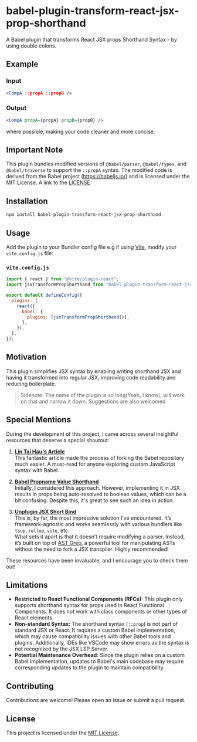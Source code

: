 # babel-plugin-transform-react-jsx-prop-shorthand

A Babel plugin that transforms React JSX props Shorthand Syntax - by using double colons.

## Example

### Input

```jsx
<CompA ::propA ::propB />
```

### Output

```jsx
<CompA propA={propA} propB={propB} />
```

where possible, making your code cleaner and more concise.

## Important Note

This plugin bundles modified versions of `@babel/parser`, `@babel/types`, and `@babel/traverse` to support the `::propA` syntax. The modified code is derived from the Babel project (https://babeljs.io/) and is licensed under the MIT License. A link to the [LICENSE](https://github.com/babel/babel/blob/main/LICENSE)


## Installation

```bash
npm install babel-plugin-transform-react-jsx-prop-shorthand
```

## Usage

Add the plugin to your Bundler config file e.g if using [Vite](https://vite.dev/guide/), modify your `vite.config.js` file:

### `vite.config.js`

```js
import { react } from "@vite/plugin-react";
import jsxTransformPropShorthand from "babel-plugin-transform-react-jsx-prop-shorthand";

export default defineConfig({
  plugins: [
    react({
      babel: {
        plugins: [jsxTransformPropShorthand()],
      },
    }),
  ],
});
```

## Motivation

This plugin simplifies JSX syntax by enabling writing shorthand JSX and having it transformed into regular JSX, improving code readability and reducing boilerplate.

> Sidenote: The name of the plugin is so long(Yeah, I know), will work on that and narrow it down. Suggestions are also welcomed

## Special Mentions

During the development of this project, I came across several insightful resources that deserve a special shoutout:

1. **[Lin Tai Hau's Article](https://lihautan.com/creating-custom-javascript-syntax-with-babel)**  
  This fantastic article made the process of forking the Babel repository much easier. A must-read for anyone exploring custom JavaScript syntax with Babel.

2. **[Babel Propname Value Shorthand](https://github.com/inversepolarity/babel-prop-name-value-shorthand)**  
  Initially, I considered this approach. However, implementing it in JSX results in props being auto-resolved to boolean values, which can be a bit confusing. Despite this, it's great to see such an idea in action.

3. **[Unplugin JSX Short Bind](https://github.com/zhiyuanzmj/unplugin-jsx-short-bind)**  
  This is, by far, the most impressive solution I’ve encountered. It’s framework-agnostic and works seamlessly with various bundlers like `tsup`, `rollup`, `vite`, etc.  
  What sets it apart is that it doesn’t require modifying a parser. Instead, it’s built on top of [AST Grep](https://github.com/ast-grep/ast-grep), a powerful tool for manipulating ASTs without the need to fork a JSX transpiler. Highly recommended!

These resources have been invaluable, and I encourage you to check them out!

## Limitations

- **Restricted to React Functional Components (RFCs):** This plugin only supports shorthand syntax for props used in React Functional Components. It does not work with class components or other types of React elements.
- **Non-standard Syntax:** The shorthand syntax (`::prop`) is not part of standard JSX or React. It requires a custom Babel implementation, which may cause compatibility issues with other Babel tools and plugins. Additionally, IDEs like VSCode may show errors as the syntax is not recognized by the JSX LSP Server.
- **Potential Maintenance Overhead:** Since the plugin relies on a custom Babel implementation, updates to Babel's main codebase may require corresponding updates to the plugin to maintain compatibility.

## Contributing

Contributions are welcome! Please open an issue or submit a pull request.

## License

This project is licensed under the [MIT License](LICENSE).
